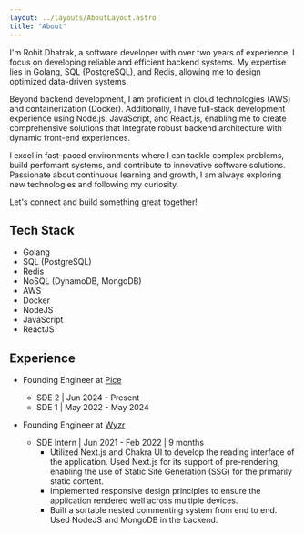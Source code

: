 ```yaml
---
layout: ../layouts/AboutLayout.astro
title: "About"
---
```


I'm Rohit Dhatrak, a software developer with over two years of experience, I focus on developing reliable and efficient backend systems. My expertise lies in Golang, SQL (PostgreSQL), and Redis, allowing me to design optimized data-driven systems.

Beyond backend development, I am proficient in cloud technologies (AWS) and containerization (Docker). Additionally, I have full-stack development experience using Node.js, JavaScript, and React.js, enabling me to create  comprehensive solutions that integrate robust backend architecture with dynamic front-end experiences.

I excel in fast-paced environments where I can tackle complex problems, build perfomant systems, and contribute to innovative software solutions. Passionate about continuous learning and growth, I am always exploring new technologies and following my curiosity.

Let's connect and build something great together!

<Socials />

## Tech Stack

- Golang
- SQL (PostgreSQL)
- Redis
- NoSQL (DynamoDB, MongoDB)
- AWS
- Docker
- NodeJS
- JavaScript
- ReactJS

## Experience

- Founding Engineer at [Pice](https://www.linkedin.com/company/picehq/)
  - SDE 2 | Jun 2024 - Present
  - SDE 1 | May 2022 - May 2024

- Founding Engineer at [Wyzr](https://www.linkedin.com/company/wyzr-in/)
  - SDE Intern | Jun 2021 - Feb 2022 | 9 months
    - Utilized Next.js and Chakra UI to develop the reading interface of the application. Used Next.js for its support of pre-rendering, enabling the use of Static Site Generation (SSG) for the primarily static content. 
    - Implemented responsive design principles to ensure the application rendered well across multiple devices.
    - Built a sortable nested commenting system from end to end. Used NodeJS and MongoDB in the backend.

